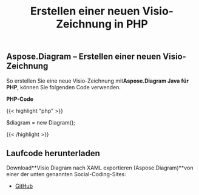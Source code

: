 ﻿---
title: Erstellen einer neuen Visio-Zeichnung in PHP
type: docs
weight: 10
url: /de/java/creating-a-new-visio-drawing-in-php/
---
## **Aspose.Diagram – Erstellen einer neuen Visio-Zeichnung**
 So erstellen Sie eine neue Visio-Zeichnung mit**Aspose.Diagram Java für PHP**, können Sie folgenden Code verwenden.

**PHP-Code**

{{< highlight "php" >}}

 $diagram = new Diagram();

{{< /highlight >}}
## **Laufcode herunterladen**
 Download**Visio Diagram nach XAML exportieren (Aspose.Diagram)**von einer der unten genannten Social-Coding-Sites:

- [GitHub](https://github.com/asposediagram/Aspose.Diagram-for-Java/blob/master/Plugins/Aspose_Diagram_Java_for_PHP/src/aspose/diagram/LoadingSavingandConverting/CreatingaNewVisioDrawing.php)
